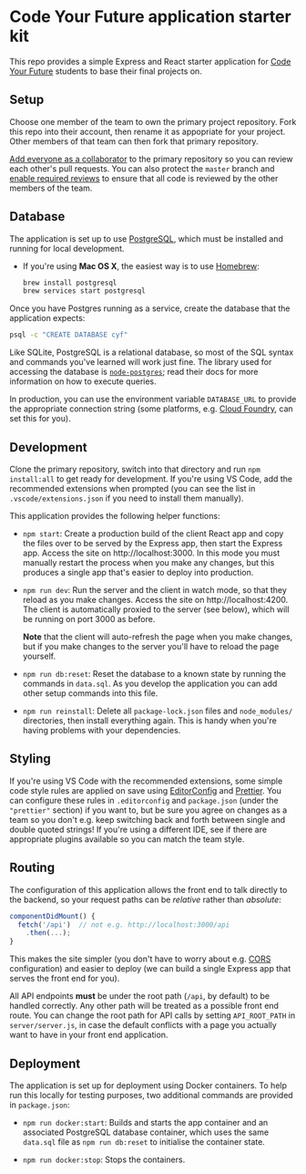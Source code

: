 # Code Your Future application starter kit

This repo provides a simple Express and React starter application for [Code Your
Future][1] students to base their final projects on.

## Setup

Choose one member of the team to own the primary project repository. Fork this
repo into their account, then rename it as appopriate for your project. Other
members of that team can then fork that primary repository.

[Add everyone as a collaborator][2] to the primary repository so you can review
each other's pull requests. You can also protect the `master` branch and [enable
required reviews][3] to ensure that all code is reviewed by the other members of
the team.

## Database

The application is set up to use [PostgreSQL][8], which must be installed and
running for local development.

- If you're using **Mac OS X**, the easiest way is to use [Homebrew][10]:

  ```bash
  brew install postgresql
  brew services start postgresql
  ```

Once you have Postgres running as a service, create the database that the
application expects:

```bash
psql -c "CREATE DATABASE cyf"
```

Like SQLite, PostgreSQL is a relational database, so most of the SQL syntax and
commands you've learned will work just fine. The library used for accessing the
database is [`node-postgres`][9]; read their docs for more information on how to
execute queries.

In production, you can use the environment variable `DATABASE_URL` to provide
the appropriate connection string (some platforms, e.g. [Cloud Foundry][7], can
set this for you).

## Development

Clone the primary repository, switch into that directory and run
`npm install:all` to get ready for development. If you're using VS Code, add the
recommended extensions when prompted (you can see the list in
`.vscode/extensions.json` if you need to install them manually).

This application provides the following helper functions:

- `npm start`: Create a production build of the client React app and copy the
  files over to be served by the Express app, then start the Express app. Access
  the site on http://localhost:3000. In this mode you must manually restart the
  process when you make any changes, but this produces a single app that's
  easier to deploy into production.

- `npm run dev`: Run the server and the client in watch mode, so that they
  reload as you make changes. Access the site on http://localhost:4200. The
  client is automatically proxied to the server (see below), which will be
  running on port 3000 as before.

  **Note** that the client will auto-refresh the page when you make changes, but
  if you make changes to the server you'll have to reload the page yourself.

- `npm run db:reset`: Reset the database to a known state by running the
  commands in `data.sql`. As you develop the application you can add other setup
  commands into this file.

- `npm run reinstall`: Delete all `package-lock.json` files and `node_modules/`
  directories, then install everything again. This is handy when you're having
  problems with your dependencies.

## Styling

If you're using VS Code with the recommended extensions, some simple code style
rules are applied on save using [EditorConfig][5] and [Prettier][6]. You can
configure these rules in `.editorconfig` and `package.json` (under the
`"prettier"` section) if you want to, but be sure you agree on changes as a team
so you don't e.g. keep switching back and forth between single and double quoted
strings! If you're using a different IDE, see if there are appropriate plugins
available so you can match the team style.

## Routing

The configuration of this application allows the front end to talk directly to
the backend, so your request paths can be _relative_ rather than _absolute_:

```javascript
componentDidMount() {
  fetch('/api')  // not e.g. http://localhost:3000/api
    .then(...);
}
```

This makes the site simpler (you don't have to worry about e.g. [CORS][4]
configuration) and easier to deploy (we can build a single Express app that
serves the front end for you).

All API endpoints **must** be under the root path (`/api`, by default) to be
handled correctly. Any other path will be treated as a possible front end route.
You can change the root path for API calls by setting `API_ROOT_PATH` in
`server/server.js`, in case the default conflicts with a page you actually want
to have in your front end application.

## Deployment

The application is set up for deployment using Docker containers. To help run
this locally for testing purposes, two additional commands are provided in
`package.json`:

- `npm run docker:start`: Builds and starts the app container and an associated
  PostgreSQL database container, which uses the same `data.sql` file as
  `npm run db:reset` to initialise the container state.

- `npm run docker:stop`: Stops the containers.

[1]: https://codeyourfuture.io/
[2]:
  https://help.github.com/articles/inviting-collaborators-to-a-personal-repository/
[3]:
  https://help.github.com/articles/enabling-required-reviews-for-pull-requests/
[4]: https://developer.mozilla.org/en-US/docs/Web/HTTP/CORS
[5]: https://EditorConfig.org
[6]: https://prettier.io/
[7]:
  https://docs.cloudfoundry.org/devguide/deploy-apps/environment-variable.html#DATABASE-URL
[8]: https://www.postgresql.org/
[9]: https://node-postgres.com/
[10]: https://brew.sh/
